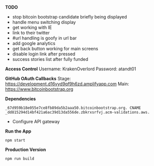 **TODO**
- stop bitcoin bootstrap candidate briefly being displayed
- handle menu switching display
- get working with IE
- link to their twitter
- #url handling is goofy in url bar
- add google analytics
- get back button working for main screens
- disable login link after pressed
- success stories list after fully funded

**Access Control**
Username: KrakenOverlord
Password: atandt01

**GitHub OAuth Callbacks**
Stage: https://development.d16vyd9qf9h6zd.amplifyapp.com
Main: https://www.bitcoinbootstrap.org

**Dependencies**

`_67d959b18e055e7ce8fb89da5b2aaa50.bitcoinbootstrap.org. CNAME _dd815294d14bf421a6ac39d13da556de.zbkrxsrfvj.acm-validations.aws.`

- Configure API gateway

**Run the App**

`npm start`

**Production Version**

`npm run build`

